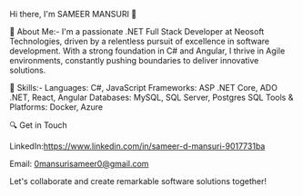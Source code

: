 
Hi there, I'm SAMEER MANSURI 👋

🌟 About Me:-
I'm a passionate .NET Full Stack Developer at Neosoft Technologies, driven by a relentless pursuit of excellence in software development. With a strong foundation in C# and Angular, I thrive in Agile environments, constantly pushing boundaries to deliver innovative solutions.

💼 Skills:-
Languages: C#, JavaScript
Frameworks: ASP .NET Core, ADO .NET, React, Angular
Databases: MySQL, SQL Server, Postgres SQL
Tools & Platforms: Docker, Azure


🔍 Get in Touch

LinkedIn:https://www.linkedin.com/in/sameer-d-mansuri-9017731ba

Email: 0mansurisameer0@gmail.com

Let's collaborate and create remarkable software solutions together!

